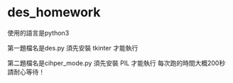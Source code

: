 # des_homework

使用的語言是python3


第一題檔名是des.py
須先安裝 tkinter 才能執行

第二題檔名是cihper_mode.py
須先安裝 PIL 才能執行
每次跑的時間大概200秒 請耐心等待！
